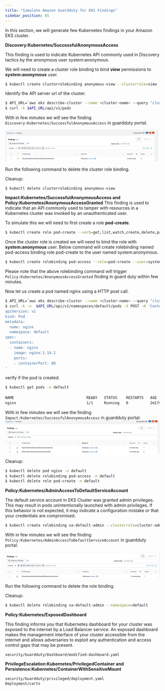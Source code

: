 ```yaml
---
title: "Simulate Amazon Guardduty for EKS Findings"
sidebar_position: 65
---
```


In this section, we will generate few Kubernetes findings in your Amazon EKS cluster.  


**Discovery:Kubernetes/SuccessfulAnonymousAccess**

This finding is used to indicate Kubernetes API commonly used in Discovery tactics by the anonymous user system:anonymous.

We will need to create a cluster role binding to bind **view** permissions to **system:anonymous** user.

```bash
$ kubectl create clusterrolebinding anonymous-view --clusterrole=view --user=system:anonymous
```

Identify the API server url of the cluster.
```bash
$ API_URL=`aws eks describe-cluster --name <cluster-name> --query "cluster.endpoint" --region us-east-1 --output text`
$ curl -k $API_URL/api/v1/pods
```

With in few minutes we will see the finding `Discovery:Kubernetes/SuccessfulAnonymousAccess` in guardduty portal. 

![](finding-1.png)

Run the following command to delete the cluster role binding.

Cleanup: 
```bash
$ kubectl delete clusterrolebinding anonymous-view
```


**Impact:Kubernetes/SuccessfulAnonymousAccess and Policy:Kubernetes/AnonymousAccessGranted**
This finding is used to indicate that an API commonly used to tamper with resources in a Kubernetes cluster was invoked by an unauthenticated user.

To simulate this we will need to first create a role **pod-create**. 
```bash
$ kubectl create role pod-create --verb=get,list,watch,create,delete,patch --resource=pods -n default
```
Once the cluster role is created we will need to bind the role with **system:anonymous** user. Below command will create rolebinding named pod-access binding role pod-create to the user named system:anonymous.

```bash
$ kubectl create rolebinding pod-access --role=pod-create --user=system:anonymous
```
Please note that the above rolebinding command will trigger `Policy:Kubernetes/AnonymousAccessGranted` finding in guard duty within few minutes. 

Now let us create a pod named nginx using a HTTP post call. 

```bash
$ API_URL=`aws eks describe-cluster --name <cluster-name> --query "cluster.endpoint" --region us-east-1 --output text`
$ curl -k -v  $API_URL/api/v1/namespaces/default/pods -X POST -H 'Content-Type: application/yaml'   -d '---
apiVersion: v1
kind: Pod
metadata:
  name: nginx
  namespace: default
spec:
  containers:
  - name: nginx
    image: nginx:1.14.2
    ports:
    - containerPort: 80
'
```

verify if the pod is created.

```bash
$ kubectl get pods -n default

NAME                                 READY   STATUS    RESTARTS   AGE
nginx                                1/1     Running   0          2m17s
```
With in few minutes we will see the finding `Impact:Kubernetes/SuccessfulAnonymousAccess` in guardduty portal. 
![](finding-3.png)


Cleanup: 
```bash
$ kubectl delete pod nginx -n default
$ kubectl delete rolebinding pod-access -n default
$ kubectl delete role pod-create -n default
```

**Policy:Kubernetes/AdminAccessToDefaultServiceAccount**

The default service account in EKS Cluster was granted admin privileges. This may result in pods unintentionally launched with admin privileges. If this behavior is not expected, it may indicate a configuration mistake or that your credentials are compromised.

```bash
$ kubectl create rolebinding sa-default-admin --clusterrole=cluster-admin --serviceaccount=default:default --namespace=default
```
With in few minutes we will see the finding `Policy:Kubernetes/AdminAccessToDefaultServiceAccount` in guardduty portal. 

![](finding-2.png)

Run the following command to delete the role binding.

Cleanup: 
```bash
$ kubectl delete rolebinding sa-default-admin --namespace=default
```

**Policy:Kubernetes/ExposedDashboard**

This finding informs you that Kubernetes dashboard for your cluster was exposed to the internet by a Load Balancer service. An exposed dashboard makes the management interface of your cluster accessible from the internet and allows adversaries to exploit any authentication and access control gaps that may be present.


```kustomization
security/Guardduty/Dashboard/modified-dashboard.yaml
```


**PrivilegeEscalation:Kubernetes/PrivilegedContainer and Persistence:Kubernetes/ContainerWithSensitiveMount**




```kustomization
security/Guardduty/privileged/deployment.yaml
Deployment/carts
```